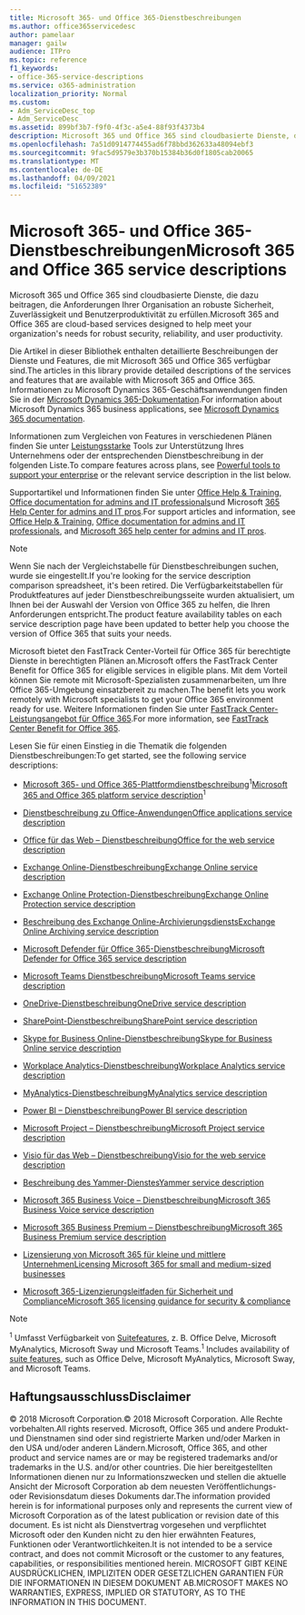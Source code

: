 ```yaml
---
title: Microsoft 365- und Office 365-Dienstbeschreibungen
ms.author: office365servicedesc
author: pamelaar
manager: gailw
audience: ITPro
ms.topic: reference
f1_keywords:
- office-365-service-descriptions
ms.service: o365-administration
localization_priority: Normal
ms.custom:
- Adm_ServiceDesc_top
- Adm_ServiceDesc
ms.assetid: 899bf3b7-f9f0-4f3c-a5e4-88f93f4373b4
description: Microsoft 365 und Office 365 sind cloudbasierte Dienste, die dazu beitragen, die Anforderungen Ihrer Organisation an robuste Sicherheit, Zuverlässigkeit und Benutzerproduktivität zu erfüllen.
ms.openlocfilehash: 7a51d0914774455ad6f78bbd362633a48094ebf3
ms.sourcegitcommit: 9fac5d9579e3b370b15384b36d0f1805cab20065
ms.translationtype: MT
ms.contentlocale: de-DE
ms.lasthandoff: 04/09/2021
ms.locfileid: "51652389"
---
```

# <a name="microsoft-365-and-office-365-service-descriptions"></a><span data-ttu-id="b7bbc-103">Microsoft 365- und Office 365-Dienstbeschreibungen</span><span class="sxs-lookup"><span data-stu-id="b7bbc-103">Microsoft 365 and Office 365 service descriptions</span></span> 

<span data-ttu-id="b7bbc-104">Microsoft 365 und Office 365 sind cloudbasierte Dienste, die dazu beitragen, die Anforderungen Ihrer Organisation an robuste Sicherheit, Zuverlässigkeit und Benutzerproduktivität zu erfüllen.</span><span class="sxs-lookup"><span data-stu-id="b7bbc-104">Microsoft 365 and Office 365 are cloud-based services designed to help meet your organization's needs for robust security, reliability, and user productivity.</span></span> 
  
<span data-ttu-id="b7bbc-105">Die Artikel in dieser Bibliothek enthalten detaillierte Beschreibungen der Dienste und Features, die mit Microsoft 365 und Office 365 verfügbar sind.</span><span class="sxs-lookup"><span data-stu-id="b7bbc-105">The articles in this library provide detailed descriptions of the services and features that are available with Microsoft 365 and Office 365.</span></span> <span data-ttu-id="b7bbc-106">Informationen zu Microsoft Dynamics 365-Geschäftsanwendungen finden Sie in der [Microsoft Dynamics 365-Dokumentation](/dynamics365/).</span><span class="sxs-lookup"><span data-stu-id="b7bbc-106">For information about Microsoft Dynamics 365 business applications, see [Microsoft Dynamics 365 documentation](/dynamics365/).</span></span>

<span data-ttu-id="b7bbc-107">Informationen zum Vergleichen von Features in verschiedenen Plänen finden Sie unter [Leistungsstarke](https://go.microsoft.com/fwlink/?LinkID=799177&amp;clcid=0x409) Tools zur Unterstützung Ihres Unternehmens oder der entsprechenden Dienstbeschreibung in der folgenden Liste.</span><span class="sxs-lookup"><span data-stu-id="b7bbc-107">To compare features across plans, see [Powerful tools to support your enterprise](https://go.microsoft.com/fwlink/?LinkID=799177&amp;clcid=0x409) or the relevant service description in the list below.</span></span> 
  
<span data-ttu-id="b7bbc-108">Supportartikel und Informationen finden Sie unter [Office Help & Training,](https://support.office.com/) [Office documentation for admins and IT professionals](/office/)und Microsoft [365 Help Center for admins and IT pros](/microsoft-365/).</span><span class="sxs-lookup"><span data-stu-id="b7bbc-108">For support articles and information, see [Office Help & Training](https://support.office.com/), [Office documentation for admins and IT professionals](/office/), and [Microsoft 365 help center for admins and IT pros](/microsoft-365/).</span></span>
  
> [!NOTE]
> <span data-ttu-id="b7bbc-109">Wenn Sie nach der Vergleichstabelle für Dienstbeschreibungen suchen, wurde sie eingestellt.</span><span class="sxs-lookup"><span data-stu-id="b7bbc-109">If you're looking for the service description comparison spreadsheet, it's been retired.</span></span> <span data-ttu-id="b7bbc-110">Die Verfügbarkeitstabellen für Produktfeatures auf jeder Dienstbeschreibungsseite wurden aktualisiert, um Ihnen bei der Auswahl der Version von Office 365 zu helfen, die Ihren Anforderungen entspricht.</span><span class="sxs-lookup"><span data-stu-id="b7bbc-110">The product feature availability tables on each service description page have been updated to better help you choose the version of Office 365 that suits your needs.</span></span> 
  
<span data-ttu-id="b7bbc-111">Microsoft bietet den FastTrack Center-Vorteil für Office 365 für berechtigte Dienste in berechtigten Plänen an.</span><span class="sxs-lookup"><span data-stu-id="b7bbc-111">Microsoft offers the FastTrack Center Benefit for Office 365 for eligible services in eligible plans.</span></span> <span data-ttu-id="b7bbc-112">Mit dem Vorteil können Sie remote mit Microsoft-Spezialisten zusammenarbeiten, um Ihre Office 365-Umgebung einsatzbereit zu machen.</span><span class="sxs-lookup"><span data-stu-id="b7bbc-112">The benefit lets you work remotely with Microsoft specialists to get your Office 365 environment ready for use.</span></span> <span data-ttu-id="b7bbc-113">Weitere Informationen finden Sie unter [FastTrack Center-Leistungsangebot für Office 365](/fasttrack/O365-fasttrack-benefit-for-office-365).</span><span class="sxs-lookup"><span data-stu-id="b7bbc-113">For more information, see [FastTrack Center Benefit for Office 365](/fasttrack/O365-fasttrack-benefit-for-office-365).</span></span>
  
<span data-ttu-id="b7bbc-114">Lesen Sie für einen Einstieg in die Thematik die folgenden Dienstbeschreibungen:</span><span class="sxs-lookup"><span data-stu-id="b7bbc-114">To get started, see the following service descriptions:</span></span>
  
- <span data-ttu-id="b7bbc-115">[Microsoft 365- und Office 365-Plattformdienstbeschreibung](office-365-platform-service-description/office-365-platform-service-description.md)<sup>1</sup></span><span class="sxs-lookup"><span data-stu-id="b7bbc-115">[Microsoft 365 and Office 365 platform service description](office-365-platform-service-description/office-365-platform-service-description.md)<sup>1</sup></span></span>

- [<span data-ttu-id="b7bbc-116">Dienstbeschreibung zu Office-Anwendungen</span><span class="sxs-lookup"><span data-stu-id="b7bbc-116">Office applications service description</span></span>](office-applications-service-description/office-applications-service-description.md)

- [<span data-ttu-id="b7bbc-117">Office für das Web – Dienstbeschreibung</span><span class="sxs-lookup"><span data-stu-id="b7bbc-117">Office for the web service description</span></span>](office-online-service-description/office-online-service-description.md)

- [<span data-ttu-id="b7bbc-118">Exchange Online-Dienstbeschreibung</span><span class="sxs-lookup"><span data-stu-id="b7bbc-118">Exchange Online service description</span></span>](exchange-online-service-description/exchange-online-service-description.md)

- [<span data-ttu-id="b7bbc-119">Exchange Online Protection-Dienstbeschreibung</span><span class="sxs-lookup"><span data-stu-id="b7bbc-119">Exchange Online Protection service description</span></span>](exchange-online-protection-service-description/exchange-online-protection-service-description.md)

- [<span data-ttu-id="b7bbc-120">Beschreibung des Exchange Online-Archivierungsdiensts</span><span class="sxs-lookup"><span data-stu-id="b7bbc-120">Exchange Online Archiving service description</span></span>](exchange-online-archiving-service-description/exchange-online-archiving-service-description.md)

- [<span data-ttu-id="b7bbc-121">Microsoft Defender für Office 365-Dienstbeschreibung</span><span class="sxs-lookup"><span data-stu-id="b7bbc-121">Microsoft Defender for Office 365 service description</span></span>](office-365-advanced-threat-protection-service-description.md)

- [<span data-ttu-id="b7bbc-122">Microsoft Teams Dienstbeschreibung</span><span class="sxs-lookup"><span data-stu-id="b7bbc-122">Microsoft Teams service description</span></span>](teams-service-description.md)

- [<span data-ttu-id="b7bbc-123">OneDrive-Dienstbeschreibung</span><span class="sxs-lookup"><span data-stu-id="b7bbc-123">OneDrive service description</span></span>](onedrive-for-business-service-description.md)

- [<span data-ttu-id="b7bbc-124">SharePoint-Dienstbeschreibung</span><span class="sxs-lookup"><span data-stu-id="b7bbc-124">SharePoint service description</span></span>](sharepoint-online-service-description/sharepoint-online-service-description.md)

- [<span data-ttu-id="b7bbc-125">Skype for Business Online-Dienstbeschreibung</span><span class="sxs-lookup"><span data-stu-id="b7bbc-125">Skype for Business Online service description</span></span>](skype-for-business-online-service-description/skype-for-business-online-service-description.md)

- [<span data-ttu-id="b7bbc-126">Workplace Analytics-Dienstbeschreibung</span><span class="sxs-lookup"><span data-stu-id="b7bbc-126">Workplace Analytics service description</span></span>](workplace-analytics-service-description.md)

- [<span data-ttu-id="b7bbc-127">MyAnalytics-Dienstbeschreibung</span><span class="sxs-lookup"><span data-stu-id="b7bbc-127">MyAnalytics service description</span></span>](mya-service-description.md)

- [<span data-ttu-id="b7bbc-128">Power BI – Dienstbeschreibung</span><span class="sxs-lookup"><span data-stu-id="b7bbc-128">Power BI service description</span></span>](power-bi-service-description.md)

- [<span data-ttu-id="b7bbc-129">Microsoft Project – Dienstbeschreibung</span><span class="sxs-lookup"><span data-stu-id="b7bbc-129">Microsoft Project service description</span></span>](project-online-service-description/project-online-service-description.md)

- [<span data-ttu-id="b7bbc-130">Visio für das Web – Dienstbeschreibung</span><span class="sxs-lookup"><span data-stu-id="b7bbc-130">Visio for the web service description</span></span>](visio-online-service-description/visio-online-service-description.md)

- [<span data-ttu-id="b7bbc-131">Beschreibung des Yammer-Dienstes</span><span class="sxs-lookup"><span data-stu-id="b7bbc-131">Yammer service description</span></span>](yammer-service-description/yammer-service-description.md)

- [<span data-ttu-id="b7bbc-132">Microsoft 365 Business Voice – Dienstbeschreibung</span><span class="sxs-lookup"><span data-stu-id="b7bbc-132">Microsoft 365 Business Voice service description</span></span>](microsoft-365-business-voice-service-description.md)

- [<span data-ttu-id="b7bbc-133">Microsoft 365 Business Premium – Dienstbeschreibung</span><span class="sxs-lookup"><span data-stu-id="b7bbc-133">Microsoft 365 Business Premium service description</span></span>](microsoft-365-service-descriptions/microsoft-365-business-service-description.md)

- [<span data-ttu-id="b7bbc-134">Lizensierung von Microsoft 365 für kleine und mittlere Unternehmen</span><span class="sxs-lookup"><span data-stu-id="b7bbc-134">Licensing Microsoft 365 for small and medium-sized businesses</span></span>](microsoft-365-service-descriptions/licensing-microsoft-365-in-smb.md)

- [<span data-ttu-id="b7bbc-135">Microsoft 365-Lizenzierungsleitfaden für Sicherheit und Compliance</span><span class="sxs-lookup"><span data-stu-id="b7bbc-135">Microsoft 365 licensing guidance for security & compliance</span></span>](microsoft-365-service-descriptions/microsoft-365-tenantlevel-services-licensing-guidance/microsoft-365-security-compliance-licensing-guidance.md)


> [!NOTE]
> <span data-ttu-id="b7bbc-136"><sup>1</sup> Umfasst Verfügbarkeit von [Suitefeatures](./office-365-platform-service-description/office-365-suite-features.md), z. B. Office Delve, Microsoft MyAnalytics, Microsoft Sway und Microsoft Teams.</span><span class="sxs-lookup"><span data-stu-id="b7bbc-136"><sup>1</sup> Includes availability of [suite features](./office-365-platform-service-description/office-365-suite-features.md), such as Office Delve, Microsoft MyAnalytics, Microsoft Sway, and Microsoft Teams.</span></span>
  
## <a name="disclaimer"></a><span data-ttu-id="b7bbc-137">Haftungsausschluss</span><span class="sxs-lookup"><span data-stu-id="b7bbc-137">Disclaimer</span></span>

<span data-ttu-id="b7bbc-138">&copy; 2018 Microsoft Corporation.</span><span class="sxs-lookup"><span data-stu-id="b7bbc-138">&copy; 2018 Microsoft Corporation.</span></span> <span data-ttu-id="b7bbc-139">Alle Rechte vorbehalten.</span><span class="sxs-lookup"><span data-stu-id="b7bbc-139">All rights reserved.</span></span> <span data-ttu-id="b7bbc-140">Microsoft, Office 365 und andere Produkt- und Dienstnamen sind oder sind registrierte Marken und/oder Marken in den USA und/oder anderen Ländern.</span><span class="sxs-lookup"><span data-stu-id="b7bbc-140">Microsoft, Office 365, and other product and service names are or may be registered trademarks and/or trademarks in the U.S. and/or other countries.</span></span> <span data-ttu-id="b7bbc-141">Die hier bereitgestellten Informationen dienen nur zu Informationszwecken und stellen die aktuelle Ansicht der Microsoft Corporation ab dem neuesten Veröffentlichungs- oder Revisionsdatum dieses Dokuments dar.</span><span class="sxs-lookup"><span data-stu-id="b7bbc-141">The information provided herein is for informational purposes only and represents the current view of Microsoft Corporation as of the latest publication or revision date of this document.</span></span> <span data-ttu-id="b7bbc-142">Es ist nicht als Dienstvertrag vorgesehen und verpflichtet Microsoft oder den Kunden nicht zu den hier erwähnten Features, Funktionen oder Verantwortlichkeiten.</span><span class="sxs-lookup"><span data-stu-id="b7bbc-142">It is not intended to be a service contract, and does not commit Microsoft or the customer to any features, capabilities, or responsibilities mentioned herein.</span></span> <span data-ttu-id="b7bbc-143">MICROSOFT GIBT KEINE AUSDRÜCKLICHEN, IMPLIZITEN ODER GESETZLICHEN GARANTIEN FÜR DIE INFORMATIONEN IN DIESEM DOKUMENT AB.</span><span class="sxs-lookup"><span data-stu-id="b7bbc-143">MICROSOFT MAKES NO WARRANTIES, EXPRESS, IMPLIED OR STATUTORY, AS TO THE INFORMATION IN THIS DOCUMENT.</span></span>
